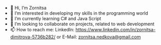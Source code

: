 - 👋 Hi, I’m Zornitsa
- 👀 I’m interested in developing my skills in the programming world
- 🌱 I’m currently learning C# and Java Script
- 💞️ I’m looking to collaborate on projects, related to web development
- 📫 How to reach me:
      LinkedIn: https://www.linkedin.com/in/zornitsa-dimitrova-5736b282/ or
      E-Mail: zornitsa.nedkova@gmail.com

<!---
Zornitsand/Zornitsand is a ✨ special ✨ repository because its `README.md` (this file) appears on your GitHub profile.
You can click the Preview link to take a look at your changes.
--->
